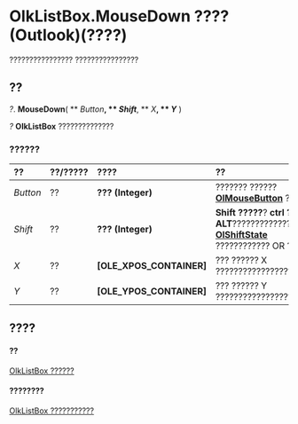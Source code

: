 
# OlkListBox.MouseDown ???? (Outlook)(????)

???????????????? ????????????????


## ??

 _?_. **MouseDown**( ** _Button_**, ** _Shift_**, ** _X_**, ** _Y_** )

 _?_ **OlkListBox** ??????????????


### ??????



|**??**|**??/?????**|**????**|**??**|
|:-----|:-----|:-----|:-----|
| _Button_|??|**??? (Integer)**|??????? ??????  **[OlMouseButton](f654f074-f7e7-6128-9d7d-8ec6adbfe5f7.md)** ??????|
| _Shift_|??|**??? (Integer)**|**Shift ?????**?  **ctrl ??**???? **ALT**???????????????? **[OlShiftState](f71dd27d-6930-1450-e8e9-11ab1eace6ca.md)** ???????????? OR ??????|
| _X_|??|**[OLE_XPOS_CONTAINER]**|??? ?????? X ????????????????????????|
| _Y_|??|**[OLE_YPOS_CONTAINER]**|??? ?????? Y ????????????????????????|

## ????


#### ??


[OlkListBox ??????](373d2a00-97e5-2ed3-f15f-577d97b32334.md)
#### ????????


[OlkListBox ???????????](http://msdn.microsoft.com/library/b8bed0b5-6994-1492-055e-4067b232f9c4%28Office.15%29.aspx)